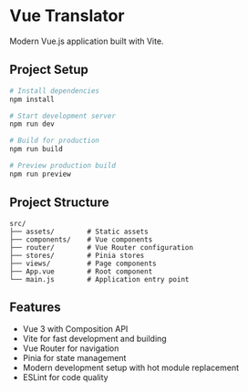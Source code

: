 # Vue Translator

Modern Vue.js application built with Vite.

## Project Setup

```bash
# Install dependencies
npm install

# Start development server
npm run dev

# Build for production
npm run build

# Preview production build
npm run preview
```

## Project Structure

```
src/
├── assets/        # Static assets
├── components/    # Vue components
├── router/        # Vue Router configuration
├── stores/        # Pinia stores
├── views/         # Page components
├── App.vue        # Root component
└── main.js        # Application entry point
```

## Features

- Vue 3 with Composition API
- Vite for fast development and building
- Vue Router for navigation
- Pinia for state management
- Modern development setup with hot module replacement
- ESLint for code quality 